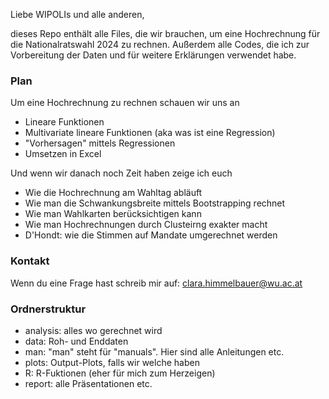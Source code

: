 Liebe WIPOLIs und alle anderen,

dieses Repo enthält alle Files, die wir brauchen, um eine Hochrechnung für die Nationalratswahl 2024 zu rechnen.
Außerdem alle Codes, die ich zur Vorbereitung der Daten und für weitere Erklärungen verwendet habe.

### Plan

Um eine Hochrechnung zu rechnen schauen wir uns an
- Lineare Funktionen
- Multivariate lineare Funktionen (aka was ist eine Regression)
- "Vorhersagen" mittels Regressionen
- Umsetzen in Excel

Und wenn wir danach noch Zeit haben zeige ich euch
- Wie die Hochrechnung am Wahltag abläuft
- Wie man die Schwankungsbreite mittels Bootstrapping rechnet
- Wie man Wahlkarten berücksichtigen kann
- Wie man Hochrechnungen durch Clusteirng exakter macht
- D'Hondt: wie die Stimmen auf Mandate umgerechnet werden

### Kontakt

Wenn du eine Frage hast schreib mir auf: clara.himmelbauer@wu.ac.at

### Ordnerstruktur

- analysis: alles wo gerechnet wird
- data: Roh- und Enddaten
- man: "man" steht für "manuals". Hier sind alle Anleitungen etc.
- plots: Output-Plots, falls wir welche haben
- R: R-Fuktionen (eher für mich zum Herzeigen)
- report: alle Präsentationen etc.
